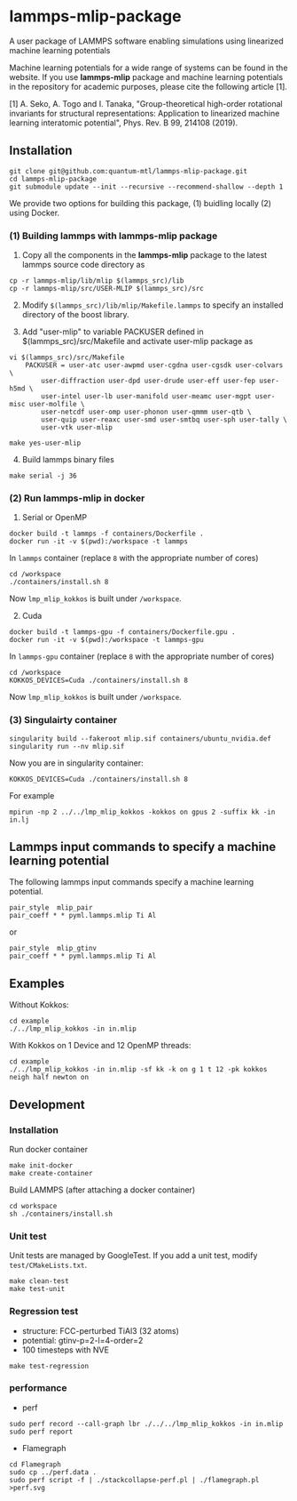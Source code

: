 # lammps-mlip-package
A user package of LAMMPS software enabling simulations using linearized machine learning potentials

Machine learning potentials for a wide range of systems can be found in the website. If you use **lammps-mlip** package and machine learning potentials in the repository for academic purposes, please cite the following article [1].

[1] A. Seko, A. Togo and I. Tanaka, "Group-theoretical high-order rotational invariants for structural representations: Application to linearized machine learning interatomic potential", Phys. Rev. B 99, 214108 (2019).

## Installation
```shell
git clone git@github.com:quantum-mtl/lammps-mlip-package.git
cd lammps-mlip-package
git submodule update --init --recursive --recommend-shallow --depth 1 
```

We provide two options for building this package, (1) buidling locally (2) using Docker.

### (1) Building lammps with lammps-mlip package

1. Copy all the components in the **lammps-mlip** package to the latest lammps source code directory as
```shell
cp -r lammps-mlip/lib/mlip $(lammps_src)/lib
cp -r lammps-mlip/src/USER-MLIP $(lammps_src)/src
```
2. Modify `$(lammps_src)/lib/mlip/Makefile.lammps` to specify an installed directory of the boost library.

3. Add "user-mlip" to variable PACKUSER defined in $(lammps_src)/src/Makefile and activate user-mlip package as
```shell
vi $(lammps_src)/src/Makefile
    PACKUSER = user-atc user-awpmd user-cgdna user-cgsdk user-colvars \
        user-diffraction user-dpd user-drude user-eff user-fep user-h5md \
        user-intel user-lb user-manifold user-meamc user-mgpt user-misc user-molfile \
        user-netcdf user-omp user-phonon user-qmmm user-qtb \
        user-quip user-reaxc user-smd user-smtbq user-sph user-tally \
        user-vtk user-mlip

make yes-user-mlip
```
4. Build lammps binary files
```shell
make serial -j 36
```

### (2) Run lammps-mlip in docker
1. Serial or OpenMP
```shell
docker build -t lammps -f containers/Dockerfile .
docker run -it -v $(pwd):/workspace -t lammps
```

In `lammps` container (replace `8` with the appropriate number of cores)
```
cd /workspace
./containers/install.sh 8
```
Now `lmp_mlip_kokkos` is built under `/workspace`.

2. Cuda
```shell
docker build -t lammps-gpu -f containers/Dockerfile.gpu .
docker run -it -v $(pwd):/workspace -t lammps-gpu
```

In `lammps-gpu` container (replace `8` with the appropriate number of cores)
```
cd /workspace
KOKKOS_DEVICES=Cuda ./containers/install.sh 8
```
Now `lmp_mlip_kokkos` is built under `/workspace`.

### (3) Singulairty container
```
singularity build --fakeroot mlip.sif containers/ubuntu_nvidia.def
singularity run --nv mlip.sif
```

Now you are in singularity container:
```
KOKKOS_DEVICES=Cuda ./containers/install.sh 8
```

For example
```
mpirun -np 2 ../../lmp_mlip_kokkos -kokkos on gpus 2 -suffix kk -in in.lj
```

## Lammps input commands to specify a machine learning potential

The following lammps input commands specify a machine learning potential.
```
pair_style  mlip_pair
pair_coeff * * pyml.lammps.mlip Ti Al    
```
or
```
pair_style  mlip_gtinv
pair_coeff * * pyml.lammps.mlip Ti Al    
```

## Examples
Without Kokkos:
```
cd example
./../lmp_mlip_kokkos -in in.mlip
```

With Kokkos on 1 Device and 12 OpenMP threads:
```
cd example
./../lmp_mlip_kokkos -in in.mlip -sf kk -k on g 1 t 12 -pk kokkos neigh half newton on
```

## Development

### Installation
Run docker container
```
make init-docker
make create-container
```

Build LAMMPS (after attaching a docker container)
```
cd workspace
sh ./containers/install.sh
```

### Unit test
Unit tests are managed by GoogleTest.
If you add a unit test, modify `test/CMakeLists.txt`.
```
make clean-test
make test-unit
```

### Regression test
- structure: FCC-perturbed TiAl3 (32 atoms)
- potential: gtinv-p=2-l=4-order=2
- 100 timesteps with NVE

```
make test-regression
```

### performance
- perf
```
sudo perf record --call-graph lbr ./../../lmp_mlip_kokkos -in in.mlip
sudo perf report
```

- Flamegraph
```
cd Flamegraph
sudo cp ../perf.data .
sudo perf script -f | ./stackcollapse-perf.pl | ./flamegraph.pl >perf.svg
```
